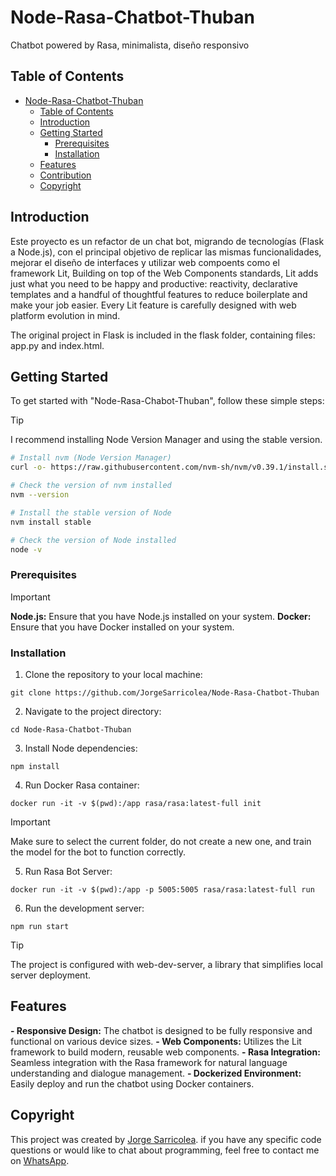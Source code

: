 # Node-Rasa-Chatbot-Thuban

Chatbot powered by Rasa, minimalista, diseño responsivo

## Table of Contents

- [Node-Rasa-Chatbot-Thuban](#node-rasa-chatbot-thuban)
  - [Table of Contents](#table-of-contents)
  - [Introduction](#introduction)
  - [Getting Started](#getting-started)
    - [Prerequisites](#prerequisites)
    - [Installation](#installation)
  - [Features](#features)
  - [Contribution](#contribution)
  - [Copyright](#copyright)

## Introduction

Este proyecto es un refactor de un chat bot, migrando de tecnologías (Flask a Node.js), con el principal objetivo de replicar las mismas funcionalidades, mejorar el diseño de interfaces y utilizar web compoents como el framework Lit, Building on top of the Web Components standards, Lit adds just what you need to be happy and productive: reactivity, declarative templates and a handful of thoughtful features to reduce boilerplate and make your job easier. Every Lit feature is carefully designed with web platform evolution in mind.

The original project in Flask is included in the flask folder, containing files: app.py and index.html.

## Getting Started

To get started with "Node-Rasa-Chabot-Thuban", follow these simple steps:

> [!TIP]
> I recommend installing Node Version Manager and using the stable version.

```bash
# Install nvm (Node Version Manager)
curl -o- https://raw.githubusercontent.com/nvm-sh/nvm/v0.39.1/install.sh | bash

# Check the version of nvm installed
nvm --version

# Install the stable version of Node
nvm install stable

# Check the version of Node installed
node -v
```

### Prerequisites

> [!IMPORTANT]
> **Node.js:** Ensure that you have Node.js installed on your system.
> **Docker:** Ensure that you have Docker installed on your system.

### Installation

1. Clone the repository to your local machine:

```
git clone https://github.com/JorgeSarricolea/Node-Rasa-Chatbot-Thuban
```

2. Navigate to the project directory:

```
cd Node-Rasa-Chatbot-Thuban
```

3. Install Node dependencies:

```
npm install
```

4. Run Docker Rasa container:
```
docker run -it -v $(pwd):/app rasa/rasa:latest-full init
```

> [!IMPORTANT]
> Make sure to select the current folder, do not create a new one, and train the model for the bot to function correctly.

5. Run Rasa Bot Server:
```
docker run -it -v $(pwd):/app -p 5005:5005 rasa/rasa:latest-full run
```

6. Run the development server:
```
npm run start
```

> [!TIP]
> The project is configured with web-dev-server, a library that simplifies local server deployment.

## Features

**- Responsive Design:** The chatbot is designed to be fully responsive and functional on various device sizes.
**- Web Components:** Utilizes the Lit framework to build modern, reusable web components.
**- Rasa Integration:** Seamless integration with the Rasa framework for natural language understanding and dialogue management.
**- Dockerized Environment:** Easily deploy and run the chatbot using Docker containers.

## Copyright

This project was created by [Jorge Sarricolea](https://jorgesarricolea.com). if you have any specific code questions or would like to chat about programming, feel free to contact me on [WhatsApp](https://wa.me/529381095593).
